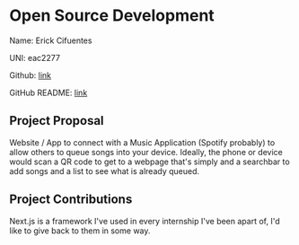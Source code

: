 # Open Source Development

Name: Erick Cifuentes

UNI: eac2277

Github: [link](https://github.com/ErickCif)

GitHub README: [link](https://github.com/ErickCif/ErickCif/blob/main/README.md)

## Project Proposal

Website / App to connect with a Music Application (Spotify probably) to allow others to queue songs into your device.
Ideally, the phone or device would scan a QR code to get to a webpage that's simply and a searchbar to add songs and a list to see what is already queued.

## Project Contributions

Next.js is a framework I've used in every internship I've been apart of, I'd like to give back to them in some way.
